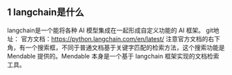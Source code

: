 ## 1 langchain是什么
langchain是一个能将各种 AI 模型集成在一起形成自定义功能的 AI 框架。
git地址：
官方文档：https://python.langchain.com/en/latest/
注意官方文档的右下角，有一个搜索框，不同于普通文档基于关键字匹配的检索方法，这个搜索功能是 Mendable 提供的。Mendable 本身是一个基于 langchain 框架实现的文档检索工具。

